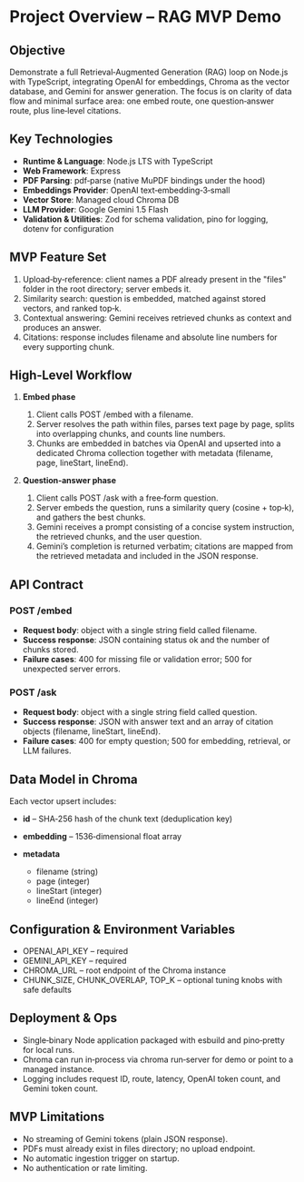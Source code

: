 # Project Overview – RAG MVP Demo

## Objective

Demonstrate a full Retrieval‑Augmented Generation (RAG) loop on Node.js with TypeScript, integrating OpenAI for embeddings, Chroma as the vector database, and Gemini for answer generation. The focus is on clarity of data flow and minimal surface area: one embed route, one question‑answer route, plus line‑level citations.

## Key Technologies

- **Runtime & Language**: Node.js LTS with TypeScript
- **Web Framework**: Express
- **PDF Parsing**: pdf‑parse (native MuPDF bindings under the hood)
- **Embeddings Provider**: OpenAI text‑embedding‑3‑small
- **Vector Store**: Managed cloud Chroma DB
- **LLM Provider**: Google Gemini 1.5 Flash
- **Validation & Utilities**: Zod for schema validation, pino for logging, dotenv for configuration

## MVP Feature Set

1. Upload‑by‑reference: client names a PDF already present in the "files" folder in the root directory; server embeds it.
2. Similarity search: question is embedded, matched against stored vectors, and ranked top‑k.
3. Contextual answering: Gemini receives retrieved chunks as context and produces an answer.
4. Citations: response includes filename and absolute line numbers for every supporting chunk.

## High‑Level Workflow

1. **Embed phase**

   1. Client calls POST /embed with a filename.
   2. Server resolves the path within files, parses text page by page, splits into overlapping chunks, and counts line numbers.
   3. Chunks are embedded in batches via OpenAI and upserted into a dedicated Chroma collection together with metadata (filename, page, lineStart, lineEnd).

2. **Question‑answer phase**

   1. Client calls POST /ask with a free‑form question.
   2. Server embeds the question, runs a similarity query (cosine + top‑k), and gathers the best chunks.
   3. Gemini receives a prompt consisting of a concise system instruction, the retrieved chunks, and the user question.
   4. Gemini’s completion is returned verbatim; citations are mapped from the retrieved metadata and included in the JSON response.

## API Contract

### POST /embed

- **Request body**: object with a single string field called filename.
- **Success response**: JSON containing status ok and the number of chunks stored.
- **Failure cases**: 400 for missing file or validation error; 500 for unexpected server errors.

### POST /ask

- **Request body**: object with a single string field called question.
- **Success response**: JSON with answer text and an array of citation objects (filename, lineStart, lineEnd).
- **Failure cases**: 400 for empty question; 500 for embedding, retrieval, or LLM failures.

## Data Model in Chroma

Each vector upsert includes:

- **id** – SHA‑256 hash of the chunk text (deduplication key)
- **embedding** – 1536‑dimensional float array
- **metadata**

  - filename (string)
  - page (integer)
  - lineStart (integer)
  - lineEnd (integer)

## Configuration & Environment Variables

- OPENAI_API_KEY – required
- GEMINI_API_KEY – required
- CHROMA_URL – root endpoint of the Chroma instance
- CHUNK_SIZE, CHUNK_OVERLAP, TOP_K – optional tuning knobs with safe defaults

## Deployment & Ops

- Single‑binary Node application packaged with esbuild and pino‑pretty for local runs.
- Chroma can run in‑process via chroma run‑server for demo or point to a managed instance.
- Logging includes request ID, route, latency, OpenAI token count, and Gemini token count.

## MVP Limitations

- No streaming of Gemini tokens (plain JSON response).
- PDFs must already exist in files directory; no upload endpoint.
- No automatic ingestion trigger on startup.
- No authentication or rate limiting.
